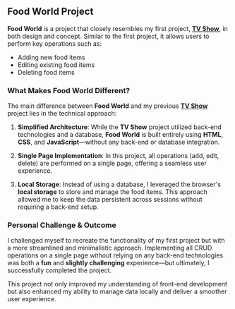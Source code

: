 ## Food World Project

**Food World** is a project that closely resembles my first project, [**TV Show**](https://github.com/NawrasAlkhrissat/TV-SHOW), in both design and concept. Similar to the first project, it allows users to perform key operations such as:

- Adding new food items
- Editing existing food items
- Deleting food items

### What Makes Food World Different?

The main difference between **Food World** and my previous [**TV Show**](https://github.com/NawrasAlkhrissat/TV-SHOW) project lies in the technical approach:

1. **Simplified Architecture**: While the **TV Show** project utilized back-end technologies and a database, **Food World** is built entirely using **HTML**, **CSS**, and **JavaScript**—without any back-end or database integration.

2. **Single Page Implementation**: In this project, all operations (add, edit, delete) are performed on a single page, offering a seamless user experience.

3. **Local Storage**: Instead of using a database, I leveraged the browser's **local storage** to store and manage the food items. This approach allowed me to keep the data persistent across sessions without requiring a back-end setup.

### Personal Challenge & Outcome

I challenged myself to recreate the functionality of my first project but with a more streamlined and minimalistic approach. Implementing all CRUD operations on a single page without relying on any back-end technologies was both a **fun** and **slightly challenging** experience—but ultimately, I successfully completed the project.

This project not only improved my understanding of front-end development but also enhanced my ability to manage data locally and deliver a smoother user experience.

